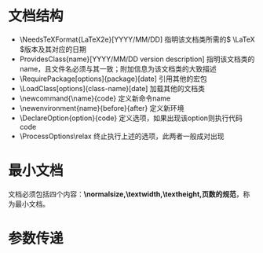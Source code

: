 # 文档结构
* \NeedsTeXFormat{LaTeX2e}[YYYY/MM/DD] 指明该文档类所需的$ \LaTeX $版本及其对应的日期
* ProvidesClass{name}[YYYY/MM/DD version description] 指明该文档类的name，且文件名必须与其一致；附加信息为该文档类的大致描述
* \RequirePackage[options]{package}[date] 引用其他的宏包
* \LoadClass[options]{class-name}[date] 加载其他的文档类
* \newcommand{\name}{code} 定义新命令name
* \newenvironment{name}{before}{after} 定义新环境
* \DeclareOption{option}{code} 定义选项，如果出现该option则执行代码code
* \ProcessOptions\relax 终止执行上述的选项，此两者一般成对出现

# 最小文档
文档必须包括四个内容：**\normalsize,\textwidth,\textheight,页数的规范**，称为最小文档。

# 参数传递
